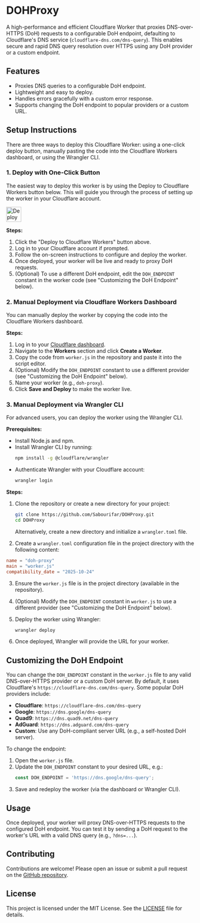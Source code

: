 <xaiArtifact artifact_id="d10772f7-3328-4d11-8d02-1382a1893f94" artifact_version_id="a100ab29-54e0-4fbc-80fb-7c9e856e1462" title="README.md" contentType="text/markdown">

# DOHProxy

A high-performance and efficient Cloudflare Worker that proxies DNS-over-HTTPS (DoH) requests to a configurable DoH endpoint, defaulting to Cloudflare's DNS service (`cloudflare-dns.com/dns-query`). This enables secure and rapid DNS query resolution over HTTPS using any DoH provider or a custom endpoint.

## Features
- Proxies DNS queries to a configurable DoH endpoint.
- Lightweight and easy to deploy.
- Handles errors gracefully with a custom error response.
- Supports changing the DoH endpoint to popular providers or a custom URL.

## Setup Instructions

There are three ways to deploy this Cloudflare Worker: using a one-click deploy button, manually pasting the code into the Cloudflare Workers dashboard, or using the Wrangler CLI.

### 1. Deploy with One-Click Button

The easiest way to deploy this worker is by using the Deploy to Cloudflare Workers button below. This will guide you through the process of setting up the worker in your Cloudflare account.

[<img src="https://deploy.workers.cloudflare.com/button" alt="Deploy to Cloudflare Workers" style="height: 40px;">](https://deploy.workers.cloudflare.com/?url=https://github.com/Sabourifar/DOHProxy)

**Steps:**
1. Click the "Deploy to Cloudflare Workers" button above.
2. Log in to your Cloudflare account if prompted.
3. Follow the on-screen instructions to configure and deploy the worker.
4. Once deployed, your worker will be live and ready to proxy DoH requests.
5. (Optional) To use a different DoH endpoint, edit the `DOH_ENDPOINT` constant in the worker code (see "Customizing the DoH Endpoint" below).

### 2. Manual Deployment via Cloudflare Workers Dashboard

You can manually deploy the worker by copying the code into the Cloudflare Workers dashboard.

**Steps:**
1. Log in to your [Cloudflare dashboard](https://dash.cloudflare.com/).
2. Navigate to the **Workers** section and click **Create a Worker**.
3. Copy the code from `worker.js` in the repository and paste it into the script editor.
4. (Optional) Modify the `DOH_ENDPOINT` constant to use a different provider (see "Customizing the DoH Endpoint" below).
5. Name your worker (e.g., `doh-proxy`).
6. Click **Save and Deploy** to make the worker live.

### 3. Manual Deployment via Wrangler CLI

For advanced users, you can deploy the worker using the Wrangler CLI.

**Prerequisites:**
- Install Node.js and npm.
- Install Wrangler CLI by running:
  ```bash
  npm install -g @cloudflare/wrangler
  ```
- Authenticate Wrangler with your Cloudflare account:
  ```bash
  wrangler login
  ```

**Steps:**
1. Clone the repository or create a new directory for your project:
   ```bash
   git clone https://github.com/Sabourifar/DOHProxy.git
   cd DOHProxy
   ```
   Alternatively, create a new directory and initialize a `wrangler.toml` file.

2. Create a `wrangler.toml` configuration file in the project directory with the following content:

  ```toml
  name = "doh-proxy"
  main = "worker.js"
  compatibility_date = "2025-10-24"
  ```

3. Ensure the `worker.js` file is in the project directory (available in the repository).
4. (Optional) Modify the `DOH_ENDPOINT` constant in `worker.js` to use a different provider (see "Customizing the DoH Endpoint" below).
5. Deploy the worker using Wrangler:
   ```bash
   wrangler deploy
   ```

6. Once deployed, Wrangler will provide the URL for your worker.

## Customizing the DoH Endpoint

You can change the `DOH_ENDPOINT` constant in the `worker.js` file to any valid DNS-over-HTTPS provider or a custom DoH server. By default, it uses Cloudflare's `https://cloudflare-dns.com/dns-query`. Some popular DoH providers include:

- **Cloudflare**: `https://cloudflare-dns.com/dns-query`
- **Google**: `https://dns.google/dns-query`
- **Quad9**: `https://dns.quad9.net/dns-query`
- **AdGuard**: `https://dns.adguard.com/dns-query`
- **Custom**: Use any DoH-compliant server URL (e.g., a self-hosted DoH server).

To change the endpoint:
1. Open the `worker.js` file.
2. Update the `DOH_ENDPOINT` constant to your desired URL, e.g.:
   ```javascript
   const DOH_ENDPOINT = 'https://dns.google/dns-query';
   ```
3. Save and redeploy the worker (via the dashboard or Wrangler CLI).

## Usage

Once deployed, your worker will proxy DNS-over-HTTPS requests to the configured DoH endpoint. You can test it by sending a DoH request to the worker's URL with a valid DNS query (e.g., `?dns=...`).

## Contributing

Contributions are welcome! Please open an issue or submit a pull request on the [GitHub repository](https://github.com/Sabourifar/DOHProxy).

## License

This project is licensed under the MIT License. See the [LICENSE](LICENSE) file for details.

</xaiArtifact>
